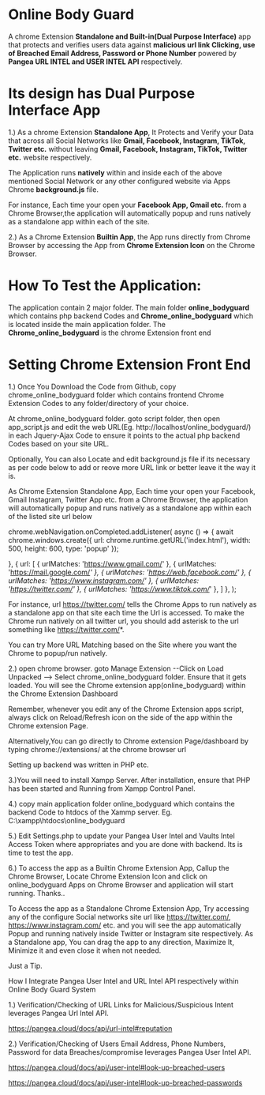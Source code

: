 # Online Body Guard

A chrome Extension **Standalone and Built-in(Dual Purpose Interface)** app that protects and verifies users data against **malicious url link Clicking, 
use of Breached Email Address, Password or Phone Number** powered by  **Pangea URL INTEL and USER INTEL API** respectively.


# Its design has Dual Purpose Interface App

1.) As a chrome Extension **Standalone App**, It Protects and Verify your Data that across all Social Networks like **Gmail, Facebook, Instagram, TikTok, Twitter etc.** 
without leaving **Gmail, Facebook, Instagram, TikTok, Twitter etc.** website respectively.

The Application runs **natively** within and inside each of the above mentioned Social Network or any other configured website via Apps Chrome **background.js** file.

For instance, Each time your open your **Facebook App, Gmail etc.** from a Chrome Browser,the application will automatically popup and runs natively as a standalone app within each of the site.


2.) As a Chrome Extension **Builtin App**, the App runs directly from Chrome Browser by accessing the App from **Chrome Extension Icon** on the Chrome Browser.



# How To Test the Application:

The application contain 2 major folder.  The main folder **online_bodyguard** which contains php backend Codes and **Chrome_online_bodyguard** which is located inside
the main application folder.  The **Chrome_online_bodyguard** is the chrome Extension front end



# Setting Chrome Extension Front End


1.) Once You Download the Code from Github, copy chrome_online_bodyguard folder which contains frontend Chrome Extension Codes to any folder/directory of your choice.

At chrome_online_bodyguard folder. goto script folder, then open app_script.js and edit the web URL(Eg. http://localhost/online_bodyguard/) in each Jquery-Ajax Code 
to ensure it points to the actual php backend Codes based on your site URL.



Optionally, You can also Locate and edit background.js file if its necessary as per code below to add or reove more URL link or better leave it the way it is.

 As Chrome Extension Standalone App, Each time your open your Facebook, Gmail Instagram, Twitter App etc. from a Chrome Browser,
the application will automatically popup and runs natively as a standalone app within each of the listed site url below

chrome.webNavigation.onCompleted.addListener(
  async () => {
await chrome.windows.create({
    url: chrome.runtime.getURL('index.html'),
    width: 500,
    height: 600,
    type: 'popup'
  });

  },
  { url: [
    { urlMatches: 'https://www.gmail.com/' },
{ urlMatches: 'https://mail.google.com/*' },
{ urlMatches: 'https://web.facebook.com/' },
{ urlMatches: 'https://www.instagram.com/' },
{ urlMatches: 'https://twitter.com/' },
{ urlMatches: 'https://www.tiktok.com/*' },
  ] },
);


For instance, url https://twitter.com/ tells the Chrome Apps to run natively as a standalone app on that site each time the Url is accessed. 
To make the Chrome run natively on all twitter url, you should add asterisk to the url something like https://twitter.com/*.

You can try More URL Matching based on the Site where you want the Chrome to popup/run natively.



2.) open chrome browser. goto Manage Extension --Click on Load Unpacked --> Select chrome_online_bodyguard folder. Ensure that it gets loaded.
 You will see the Chrome extension app(online_bodyguard) within the Chrome Extension Dashboard

Remember, whenever you edit any of the Chrome Extension apps script, always click on Reload/Refresh icon on the side of the app within the Chrome extension Page.



Alternatively,You can go directly to Chrome extension Page/dashboard by typing chrome://extensions/ at the chrome browser url



 Setting up backend was written in PHP etc.



3.)You will need to install Xampp Server. After installation, ensure that PHP has been started and Running from Xampp Control Panel.


4.) copy main application folder online_bodyguard which contains the backend Code to htdocs of the Xammp server. Eg. C:\xampp\htdocs\online_bodyguard



5.) Edit Settings.php to update your Pangea User Intel and Vaults Intel  Access Token  where appropriates and you are done with backend.  Its is time to test the app.


6.) To access the app as a Builtin Chrome Extension App, Callup the Chrome Browser, Locate Chrome Extension Icon and click on online_bodyguard Apps on Chrome Browser 
and application will start running. Thanks.. 


To Access the app as a Standalone Chrome Extension App, Try accessing any of  the configure Social networks site url like  https://twitter.com/,  https://www.instagram.com/ etc.
 and you will see the app automatically Popup and running natively inside Twitter or Instagram site respectively. As a Standalone app, You can drag the app to any
 direction, Maximize It, Minimize it and even close it when not needed.





Just a Tip.

How I Integrate Pangea User Intel and URL Intel API respectively within Online Body Guard System


1.) Verification/Checking of URL Links for Malicious/Suspicious Intent leverages Pangea Url Intel API.

https://pangea.cloud/docs/api/url-intel#reputation

2.) Verification/Checking of Users Email Address, Phone Numbers, Password for data Breaches/compromise leverages Pangea User Intel API.

https://pangea.cloud/docs/api/user-intel#look-up-breached-users

https://pangea.cloud/docs/api/user-intel#look-up-breached-passwords






